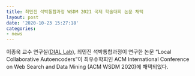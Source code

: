 ```yaml
---
title: 최민진 석박통합과정 WSDM 2021 국제 학술대회 논문 채택
layout: post
date: '2020-10-23 15:27:18'
categories:
- news
---
```


이종욱 교수 연구실([DIAL Lab](https://diallab.github.io)), 최민진 석박통합과정이 연구한 논문 “Local Collaborative Autoencoders”이 최우수학회인 ACM International Conference on Web Search and Data Mining (ACM WSDM 2020)에 채택되었다.
